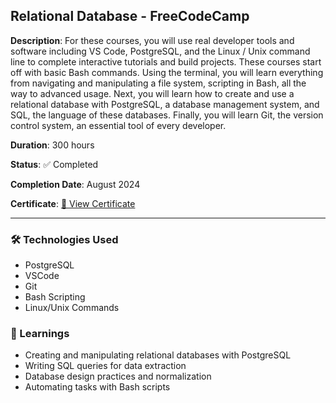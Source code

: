 ## Relational Database - FreeCodeCamp

**Description**: For these courses, you will use real developer tools and software including VS Code, PostgreSQL, and the Linux / Unix command line to complete interactive tutorials and build projects. These courses start off with basic Bash commands. Using the terminal, you will learn everything from navigating and manipulating a file system, scripting in Bash, all the way to advanced usage. Next, you will learn how to create and use a relational database with PostgreSQL, a database management system, and SQL, the language of these databases. Finally, you will learn Git, the version control system, an essential tool of every developer.

**Duration**: 300 hours 

**Status**: ✅ Completed

**Completion Date**: August 2024

**Certificate**: [📜 View Certificate](https://freecodecamp.org/certification/luabelo/relational-database-v8)

---

### 🛠️ Technologies Used
- PostgreSQL
- VSCode
- Git
- Bash Scripting
- Linux/Unix Commands

### 📌 Learnings
- Creating and manipulating relational databases with PostgreSQL
- Writing SQL queries for data extraction
- Database design practices and normalization
- Automating tasks with Bash scripts